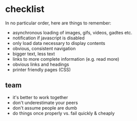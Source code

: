 # checklist

In no particular order, here are things to remember:
- asynchronous loading of images, gifs, videos, gadtes etc.
- notification if javascript is disabled
- only load data necessary to display contents
- obvious, consistent navigation
- bigger text, less text
- links to more complete information (e.g. read more)
- obvious links and headings
- printer friendly pages (CSS)

## team

- it's better to work together
- don't underestimate your peers
- don't assume people are dumb
- do things once properly vs. fail quickly & cheaply
